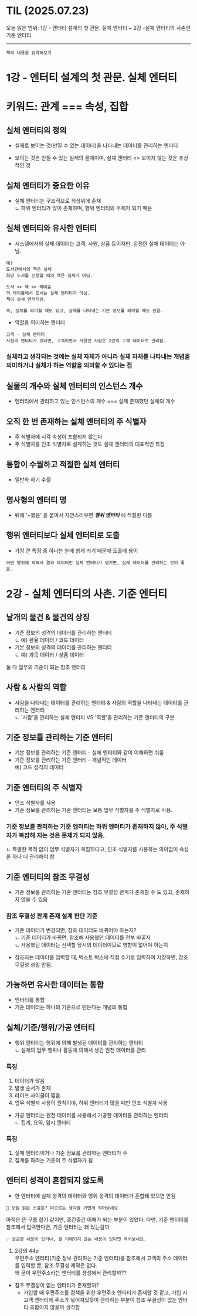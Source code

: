 # TIL (2025.07.23)

오늘 읽은 범위: 1강 - 엔터티 설계의 첫 관문. 실체 엔터티 ~ 2강 -실체 엔터티의 사촌인 기준 엔터티

---

```text
책의 내용을 요약해보기
```
# 1강 - 엔터티 설계의 첫 관문. 실체 엔터티
# 키워드: 관계 === 속성, 집합

## 실체 엔터티의 정의
- 실제로 보이는 것(만질 수 있는 데이터)을 나타내는 데이터를 관리하는 엔터티

- 보이는 것은 만질 수 있는 실제의 물체이며, 실체 엔터티 <> 보이지 않는 것은 추상적인 것

## 실체 엔터티가 중요한 이유
- 실체 엔터티는 구조적으로 최상위에 존재  
  ㄴ 하위 엔터티가 많이 존재하며, 행위 엔터티의 주체가 되기 때문

## 실체 엔터티와 유사한 엔터티
- 시스템에서의 실체 데이터는 고객, 사원, 상품 등이지만, 온전한 실체 데이터는 아님.

```
예)
도서관에서의 책은 실체
희망 도서를 신청할 때의 책은 실체가 아님.

도서 <> 책 <> 책대출
의 테이블에서 도서는 실체 엔터티가 아님.
책이 실체 엔터티임.

즉, 실체를 의미할 때도 있고, 실체를 나타내는 기본 정보를 의미할 때도 있음.
```

- 역할을 의미하는 엔터티
```
고객 - 실체 엔터티
사원의 엔터티가 있다면, 고객이면서 사원인 사람은 2건의 고객 데이터로 관리됨.
```

### 실체라고 생각되는 것에는 실체 자체가 아니라 실체 자체를 나타내는 개념을 의미하거나 실체가 하는 역할을 의미할 수 있다는 점

## 실물의 개수와 실체 엔터티의 인스턴스 개수
- 엔터티에서 관리하고 있는 인스턴스의 개수 === 실제 존재했던 실체의 개수

## 오직 한 번 존재하는 실체 엔터티의 주 식별자
- 주 식별자에 시각 속성이 포함되지 않는다
- 주 식별자를 인조 식별자로 설계하는 것도 실체 엔터티의 대표적인 특징

## 통합이 수월하고 적절한 실체 엔터티
- 일반화 하기 수월

## 명사형의 엔터티 명
- 뒤에 '~했음' 을 붙여서 자연스러우면 ***행위 엔터티*** 에 적절한 이름

## 행위 엔터티보다 실체 엔터티로 도출
- 가장 큰 특징 중 하나는 눈에 쉽게 띄기 때문에 도출에 용이
```
어떤 행위에 의해서 결과 데이터인 실체 엔터티가 생기면, 실체 데이터를 관리하는 것이 좋음.
```

# 2강 - 실체 엔터티의 사촌. 기준 엔터티
## 낱개의 물건 & 물건의 상징
- 기준 정보의 성격의 데이터를 관리하는 엔터티   
ㄴ 예) 환율 데이터 / 코드 데이터
- 기본 정보의 성격의 데이터를 관리하는 엔터티  
ㄴ 예) 과목 데이터 / 상품 데이터  

둘 다 업무의 기준이 되는 참조 엔터티

## 사람 & 사람의 역할
- 사람을 나타내는 데이터를 관리하는 엔터티 & 사람의 역할을 나타내는 데이터를 관리하는 엔터티  
ㄴ '사람'을 관리하는 실체 엔터티 VS '역할'을 관리하는 기준 엔터티의 구분

## 기준 정보를 관리하는 기준 엔터티
- 기본 정보를 관리하는 기준 엔터티 - 실체 엔터티와 같이 이해하면 쉬움
- 기준 정보를 관리하는 기준 엔터티 - 개념적인 데이터  
예) 코드 성격의 데이터

## 기준 엔터티의 주 식별자
- 인조 식별자를 사용
- 기준 정보를 관리하는 기준 엔터티는 보통 업무 식별자를 주 식별자로 사용.
### 기준 정보를 관리하는 기준 엔터티는 하위 엔터티가 존재하지 않아, 주 식별자가 복잡해 지는 것은 문제가 되지 않음.
ㄴ 특별한 목적 없이 업무 식별자가 복잡하다고, 인조 식별자를 사용하는 의미없이 속성을 하나 더 관리해야 함

## 기준 엔터티의 참조 무결성
- 기준 정보를 관리하는 기준 엔터티는 참조 무결성 관계가 존재할 수 도 있고, 존재하지 않을 수 있음

### 참조 무결성 관계 존재 설계 판단 기준
- 기준 데이터가 변경되면, 참조 데이터도 바뀌어야 하는지?  
ㄴ 기준 데이터가 바뀌면, 참조해 사용했던 데이터를 전부 바꿀지  
ㄴ 사용했던 데이터는 선택할 당시의 데이터이므로 영향이 없어야 하는지

- 참조되는 데이터를 입력할 때, 텍스트 박스에 직접 수기로 입력하여 저장하면, 참조 무결성 성립 안됨.

## 가능하면 유사한 데이터는 통합
- 엔터티를 통합
- 기준 데이터는 하나의 기준으로 만든다는 개념의 통합

## 실체/기준/행위/가공 엔터티
- 행위 엔터티는 행위에 의해 발생된 데이터를 관리하는 엔터티  
ㄴ 실체의 업무 행위나 활동에 의해서 생긴 원천 데이터를 관리

### 특징
1. 데이터가 많음
2. 발생 순서가 존재
3. 라이프 사이클이 짧음.
4. 업무 식별자 사용이 원칙이먀, 하위 엔터티가 많을 때만 인조 식별자 사용

- 가공 엔터티는 원천 데이터를 사용해서 가공한 데이터를 관리하는 엔터티  
ㄴ 집계, 요약, 임시 엔터티

### 특징
1. 실체 엔터티이거나 기준 정보를 관리하는 엔터티가 주
2. 집계를 하려는 기준이 주 식별자가 됨

## 엔터티 성격이 혼합되지 않도록
- 한 엔터티에 실체 성격의 데이터와 행위 성격의 데이터가 혼합돼 있으면 안됨

```text
🤔 오늘 읽은 소감은? 떠오르는 생각을 가볍게 적어보세요
```
아직은 뜬 구름 잡기 같지만, 중간중간 이해가 되는 부분이 있었다.
다만, 기준 엔티티를 참조해서 입력한다면, 기준 엔터티는 왜 있는걸까

```text
💡 궁금한 내용이 있거나, 잘 이해되지 않는 내용이 있다면 적어보세요.
```
1. 2강의 44p  
우편주소 엔터티(기준 정보 관리하는 기준 엔터티)를 참조해서 고객의 주소 데이터를 입력할 뿐, 참조 무결성 제약은 없다.  
왜 굳이 우편주소라는 엔터티를 생성해서 관리할까??

- 참조 무결성이 없는 엔터티가 존재할까?
    - 가입할 때 우편주소를 검색을 위한 우편주소 엔티티가 존재할 것 같고, 가입 시 고객 엔터티에 주소가 넣어져있듯이 관리하는 부분이 참조 무결성이 없는 엔터티 조합이지 않을까 생각함